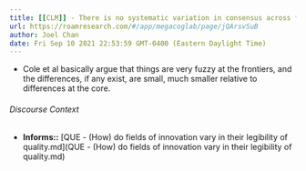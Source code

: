 ```yaml
---
title: [[CLM]] - There is no systematic variation in consensus across fields on judging quality of contributions to research frontiers - [[@coleHierarchySciences1983]]
url: https://roamresearch.com/#/app/megacoglab/page/jQArsvSuB
author: Joel Chan
date: Fri Sep 10 2021 22:53:59 GMT-0400 (Eastern Daylight Time)
---
```


- Cole et al basically argue that things are very fuzzy at the frontiers, and the differences, if any exist, are small, much smaller relative to differences at the core.

###### Discourse Context

- **Informs::** [QUE - (How) do fields of innovation vary in their legibility of quality.md](QUE - (How) do fields of innovation vary in their legibility of quality.md)

